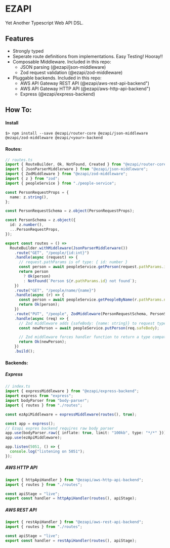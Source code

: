 # EZAPI

Yet Another Typescript Web API DSL.

## Features

- Strongly typed
- Seperate route definitions from implementations. Easy Testing! Hooray!!
- Composable Middleware. Included in this repo:
  - JSON parsing (@ezapi/json-middleware)
  - Zod request validation (@ezapi/zod-middleware)
- Pluggable backends. Included in this repo:
  - AWS API Gateway REST API (@ezapi/aws-rest-api-backend")
  - AWS API Gateway HTTP API (@ezapi/aws-http-api-backend")
  - Express (@ezapi/express-backend)

## How To:

#### Install
`$> npm install --save @ezapi/router-core @ezapi/json-middleware @ezapi/zod-middleware @ezapi/<your>-backend`

#### Routes:

```typescript
// routes.ts
import { RouteBuilder, Ok, NotFound, Created } from "@ezapi/router-core";
import { JsonParserMiddlerware } from "@ezapi/json-middleware";
import { ZodMiddleware } from "@ezapi/zod-middleware";
import { z } from "zod";
import { peopleService } from "./people-service";

const PersonRequestProps = {
  name: z.string(),
};

const PersonRequestSchema = z.object(PersonRequestProps);

const PersonSchema = z.object({
  id: z.number(),
  ...PersonRequestProps,
});

export const routes = () =>
  RouteBuilder.withMiddleware(JsonParserMiddlerware())
    .route("GET", "/people/{id:int}")
    .handle(async (request) => {
      // request.pathParams is of type: { id: number }
      const person = await peopleService.getPerson(request.pathParams.id);
      return person
        ? Ok(person)
        : NotFound(`Person ${r.pathParams.id} not found`);
    })
    .route("GET", "/people/name/{name}")
    .handle(async (r) => {
      const person = await peopleService.getPeopleByName(r.pathParams.name);
      return Ok(person);
    })
    .route("PUT", "/people", ZodMiddleware(PersonRequestSchema, PersonSchema))
    .handle(async (req) => {
      // Zod middleware adds {safeBody: {name: string}} to request type and runtime value
      const newPerson = await peopleService.putPerson(req.safeBody);

      // Zod middleware forces handler function to return a type compatable with PersonSchema
      return Ok(newPerson);
    })
    .build();
```

#### Backends:

##### Express

```typescript
// index.ts
import { expressMiddleware } from "@ezapi/express-backend";
import express from "express";
import bodyParser from "body-parser";
import { routes } from "./routes";

const ezApiMiddleware = expressMiddleware(routes(), true);

const app = express();
// Ezapi expres backend requires raw body parser
app.use(bodyParser.raw({ inflate: true, limit: "100kb", type: "*/*" }));
app.use(ezApiMiddleware);

app.listen(5051, () => {
  console.log("listening on 5051");
});
```

##### AWS HTTP API

```typescript
import { httpApiHandler } from "@ezapi/aws-http-api-backend";
import { routes } from "./routes";

const apiStage = "live";
export const handler = httpApiHandler(routes(), apiStage);
```

##### AWS REST API

```typescript
import { restApiHandler } from "@ezapi/aws-rest-api-backend";
import { routes } from "./routes";

const apiStage = "live";
export const handler = restApiHandler(routes(), apiStage);
```
